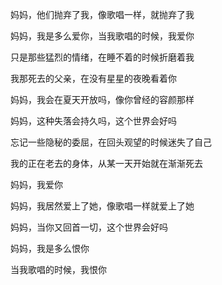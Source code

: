 妈妈，他们抛弃了我，像歌唱一样，就抛弃了我

妈妈，我是多么爱你，当我歌唱的时候，我爱你

只是那些猛烈的情绪，在睡不着的时候折磨着我

我那死去的父亲，在没有星星的夜晚看着你

妈妈，我会在夏天开放吗，像你曾经的容颜那样

妈妈，这种失落会持久吗，这个世界会好吗

忘记一些隐秘的委屈，在回头观望的时候迷失了自己

我的正在老去的身体，从某一天开始就在渐渐死去

妈妈，我爱你

妈妈，我居然爱上了她，像歌唱一样就爱上了她

妈妈，当你又回首一切，这个世界会好吗

妈妈，我是多么恨你

当我歌唱的时候，我恨你

